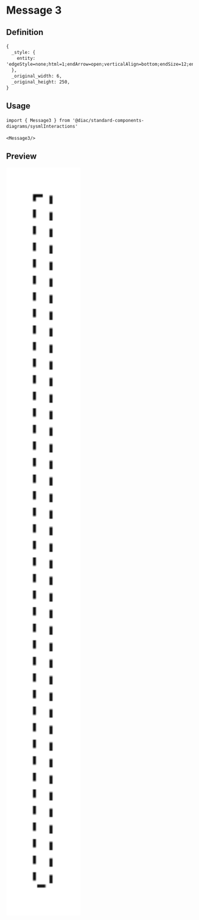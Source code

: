 # Message 3

## Definition

```
{
  _style: { 
    entity: 'edgeStyle=none;html=1;endArrow=open;verticalAlign=bottom;endSize=12;endFill=1;dashed=1;',
  },
  _original_width: 6,
  _original_height: 250,
}
```

## Usage

```
import { Message3 } from '@diac/standard-components-diagrams/sysmlInteractions'

<Message3/>
```

## Preview

<img src="./message-3.png" width="200"/>

